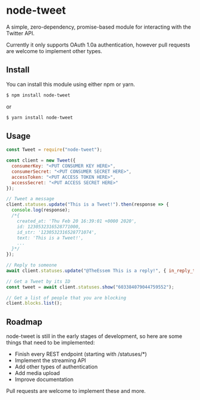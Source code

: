 # node-tweet
A simple, zero-dependency, promise-based module for interacting with the Twitter API.

Currently it only supports OAuth 1.0a authentication, however pull requests are welcome to implement other types.

## Install
You can install this module using either npm or yarn.
```bash
$ npm install node-tweet
```
or
```bash
$ yarn install node-tweet
```

## Usage
```js
const Tweet = require("node-tweet");

const client = new Tweet({
  consumerKey: "<PUT CONSUMER KEY HERE>",
  consumerSecret: "<PUT CONSUMER SECRET HERE>",
  accessToken: "<PUT ACCESS TOKEN HERE>",
  accessSecret: "<PUT ACCESS SECRET HERE>"
});

// Tweet a message
client.statuses.update("This is a Tweet!").then(response => {
  console.log(response);
  /*{
    created_at: 'Thu Feb 20 16:39:01 +0000 2020',
    id: 1230532316528771000,
    id_str: '1230532316528771074',
    text: 'This is a Tweet!',
    ...
  }*/
});

// Reply to someone
await client.statuses.update("@TheEssem This is a reply!", { in_reply_to_status_id: "1229773297115652096" });

// Get a Tweet by its ID
const tweet = await client.statuses.show("603384079044759552");

// Get a list of people that you are blocking
client.blocks.list();
```

## Roadmap
node-tweet is still in the early stages of development, so here are some things that need to be implemented:

+ Finish every REST endpoint (starting with /statuses/*)
+ Implement the streaming API
+ Add other types of authentication
+ Add media upload
+ Improve documentation

Pull requests are welcome to implement these and more.